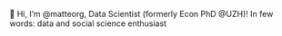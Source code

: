 👋 Hi, I’m @matteorg, Data Scientist (formerly Econ PhD @UZH)! In few words: data and social science enthusiast
